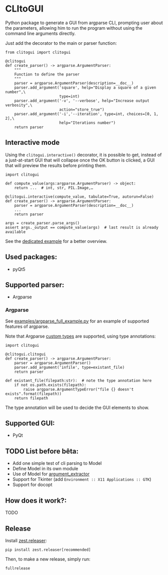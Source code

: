 # CLItoGUI
Python package to generate a GUI from argparse CLI, prompting user
about the parameters, allowing him to run the program without
using the command line arguments directly.

Just add the decorator to the main or parser function:

    from clitogui import clitogui

    @clitogui
    def create_parser() -> argparse.ArgumentParser:
        """
        Function to define the parser
        """
        parser = argparse.ArgumentParser(description=__doc__)
        parser.add_argument('square', help="Display a square of a given number",\
                            type=int)
        parser.add_argument('-v', '--verbose', help="Increase output verbosity",\
                            action="store_true")
        parser.add_argument('-i','--iteration', type=int, choices=[0, 1, 2],\
                            help="Iterations number")
        return parser


## Interactive mode
Using the `clitogui.interactive()` decorator, it is possible to get,
instead of a just-at-start GUI that will collapse once the OK button is clicked,
a GUI that will preview the results before printing them.

    import clitogui

    def compute_value(args:argparse.ArgumentParser) -> object:
        return ...  # int, str, PIL.Image,…

    @clitogui.interactive(compute_value, tabulate=True, autorun=False)
    def create_parser() -> argparse.ArgumentParser:
        parser = argparse.ArgumentParser(description=__doc__)
        ...
        return parser

    args = create_parser.parse_args()
    assert args._output == compute_value(args)  # last result is already available

See the [dedicated example](examples/interactive-gui.py) for a better overview.


## Used packages:
- pyQt5

## Supported parser:
 - Argparse

### Argparse
See [examples/argparse_full_example.py](examples/argparse_full_example.py) for an example of supported features of argparse.

Note that Argparse [custom types](https://docs.python.org/3/library/argparse.html#type) are supported, using type annotations:

    import clitogui

    @clitogui.clitogui
    def create_parser() -> argparse.ArgumentParser:
        parser = argparse.ArgumentParser()
        parser.add_argument('infile', type=existant_file)
        return parser

    def existant_file(filepath:str):  # note the type annotation here
        if not os.path.exists(filepath):
            raise argparse.ArgumentTypeError("file {} doesn't exists".format(filepath))
        return filepath

The type annotation will be used to decide the GUI elements to show.

## Supported GUI:
- PyQt

## TODO List before bêta:
- Add one simple test of cli parsing to Model
- Define Model in its own module
- Use of Model for [argument_extractor](clitogui/argument_extractor.py)
- Support for Tkinter (add `Environment :: X11 Applications :: GTK`)
- Support for docopt

## How does it work?:
TODO

## Release
Install [zest.releaser](https://zestreleaser.readthedocs.io):

    pip install zest.releaser[recommended]

Then, to make a new release, simply run:

    fullrelease
